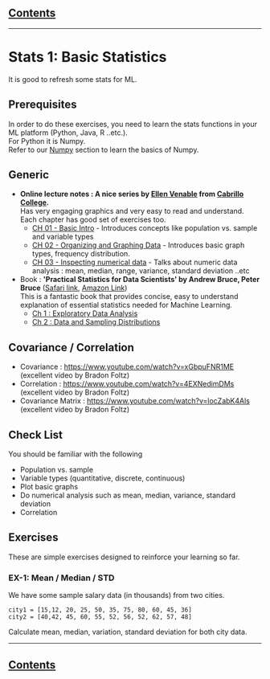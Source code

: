 <link rel='stylesheet' href='assets/css/main.css'/>

## [Contents](contents.md)
---
# Stats 1: Basic Statistics
It is good to refresh some stats for ML.

## Prerequisites
In order to do these exercises, you need to learn the stats functions in your ML platform (Python, Java, R ..etc.).  
For Python it is Numpy.  
Refer to our [Numpy](learn-python.md#numpy) section to learn the basics of Numpy.



## Generic
- **Online lecture notes : A nice series by [Ellen Venable](http://www.cabrillo.edu/~evenable/) from [Cabrillo College](http://www.cabrillo.edu/).**  
Has very engaging graphics and very easy to read and understand.  Each chapter has good set of exercises too.
    - [CH 01 - Basic Intro](http://www.cabrillo.edu/~evenable/ch01.pdf) - Introduces concepts like population vs. sample and variable types
    - [CH 02 - Organizing and Graphing Data](http://www.cabrillo.edu/~evenable/ch02.pdf) - Introduces basic graph types, frequency distribution.
    - [CH 03 - Inspecting numerical data](http://www.cabrillo.edu/~evenable/ch03.pdf) - Talks about numeric data analysis : mean, median, range, variance, standard deviation ..etc
- Book : **'Practical Statistics for Data Scientists' by Andrew Bruce, Peter Bruce** ([Safari link](https://www.safaribooksonline.com/library/view/practical-statistics-for/9781491952955/),  [Amazon Link](https://www.amazon.com/_/dp/1491952962?tag=oreilly20-20))  
This is a fantastic book that provides concise, easy to understand explanation of essential statistics needed for Machine Learning.
    - [Ch 1 : Exploratory Data Analysis](https://www.safaribooksonline.com/library/view/practical-statistics-for/9781491952955/ch01.html)
    - [Ch 2 : Data and Sampling Distributions](https://www.safaribooksonline.com/library/view/practical-statistics-for/9781491952955/ch02.html#Chapter_2)

## Covariance / Correlation
* Covariance :  https://www.youtube.com/watch?v=xGbpuFNR1ME  (excellent video by Bradon Foltz)
* Correlation : https://www.youtube.com/watch?v=4EXNedimDMs  (excellent video by Bradon Foltz)
* Covariance Matrix : https://www.youtube.com/watch?v=locZabK4Als  (excellent video by Bradon Foltz)


## Check List
You should be familiar with the following
- Population vs. sample
- Variable types (quantitative, discrete, continuous)
- Plot basic graphs
- Do numerical analysis such as mean, median, variance, standard deviation
- Correlation

## Exercises
These are simple exercises designed to reinforce your learning so far.

### EX-1: Mean / Median / STD

We have some sample salary data (in thousands) from two cities.  
```
city1 = [15,12, 20, 25, 50, 35, 75, 80, 60, 45, 36]
city2 = [40,42, 45, 60, 55, 52, 56, 52, 62, 57, 48]
```

Calculate mean, median, variation, standard deviation for both city data.

---
## [Contents](contents.md)
